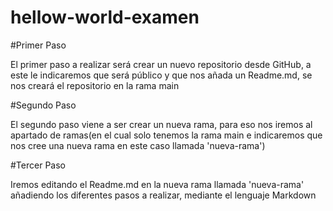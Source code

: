 # hellow-world-examen

#Primer Paso
<p>El primer paso a realizar será crear un nuevo repositorio desde GitHub, a este le indicaremos que será público y que nos añada un Readme.md, se nos creará el repositorio en la rama main</p>

#Segundo Paso
<p>El segundo paso viene a ser crear un nueva rama, para eso nos iremos al apartado de ramas(en el cual solo tenemos la rama main e indicaremos que nos cree una nueva rama en este caso llamada 'nueva-rama')</p>

#Tercer Paso
<p>Iremos editando el Readme.md en la nueva rama llamada 'nueva-rama' añadiendo los diferentes pasos a realizar, mediante el lenguaje Markdown</p>
